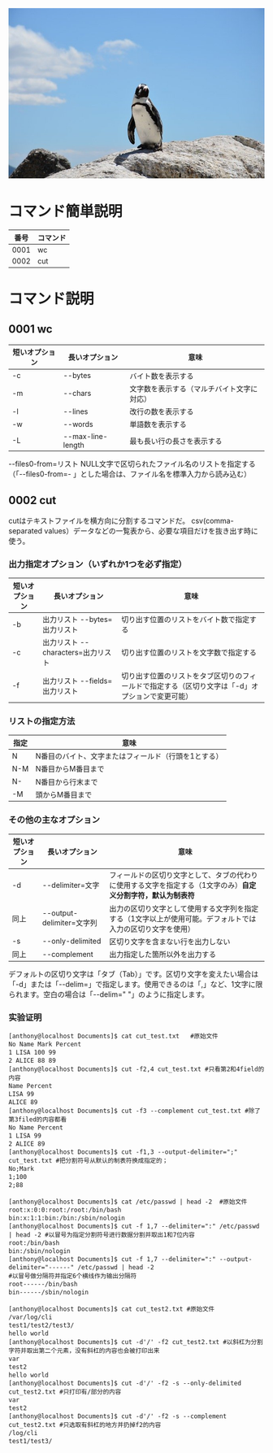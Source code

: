 ![Image](https://github.com/AnthonyQi88/Linux/blob/master/Images/penguin.jpg)

# コマンド簡単説明
番号|コマンド
---|---
0001| wc
0002| cut


# コマンド説明

## 0001 wc
短いオプション|長いオプション|意味
---|---|---
-c|	--bytes	      |バイト数を表示する
-m|	--chars	      |文字数を表示する（マルチバイト文字に対応）
-l|	--lines				|改行の数を表示する
-w|	--words				|単語数を表示する
-L|	--max-line-length	|最も長い行の長さを表示する

--files0-from=リスト	NULL文字で区切られたファイル名のリストを指定する（「--files0-from=- 」とした場合は、ファイル名を標準入力から読み込む）

## 0002 cut
cutはテキストファイルを横方向に分割するコマンドだ。
csv(comma-separated values）データなどの一覧表から、必要な項目だけを抜き出す時に使う。

### 出力指定オプション（いずれか1つを必ず指定）
短いオプション|	長いオプション|	意味
---|---|---
-b| 出力リスト	--bytes=出力リスト	      |切り出す位置のリストをバイト数で指定する
-c| 出力リスト	--characters=出力リスト	|切り出す位置のリストを文字数で指定する
-f| 出力リスト	--fields=出力リスト	    |切り出す位置のリストをタブ区切りのフィールドで指定する（区切り文字は「-d」オプションで変更可能）

### リストの指定方法
指定	|意味
---|---
N	  |N番目のバイト、文字またはフィールド（行頭を1とする）
N-M	|N番目からM番目まで
N-	|N番目から行末まで
-M	|頭からM番目まで

### その他の主なオプション
短いオプション|	長いオプション	     		|意味
---|---|---
-d |--delimiter=文字			|フィールドの区切り文字として、タブの代わりに使用する文字を指定する（1文字のみ）**自定义分割字符，默认为制表符**
同上|--output-delimiter=文字列	|出力の区切り文字として使用する文字列を指定する（1文字以上が使用可能。デフォルトでは入力の区切り文字を使用）
-s |--only-delimited			|区切り文字を含まない行を出力しない
同上|--complement				|出力指定した箇所以外を出力する

デフォルトの区切り文字は「タブ（Tab）」です。区切り文字を変えたい場合は「-d」または「--delim=」で指定します。使用できるのは「,」など、1文字に限られます。空白の場合は「--delim=" "」のように指定します。
### 实验证明
```shell
[anthony@localhost Documents]$ cat cut_test.txt   #原始文件
No Name Mark Percent
1 LISA 100 99 
2 ALICE 88 89 
[anthony@localhost Documents]$ cut -f2,4 cut_test.txt #只看第2和4field的内容
Name Percent
LISA 99
ALICE 89
[anthony@localhost Documents]$ cut -f3 --complement cut_test.txt #除了第3filed的内容都看
No Name Percent
1 LISA 99 
2 ALICE 89 
[anthony@localhost Documents]$ cut -f1,3 --output-delimiter=";" cut_test.txt #把分割符号从默认的制表符换成指定的；
No;Mark
1;100
2;88

[anthony@localhost Documents]$ cat /etc/passwd | head -2  #原始文件
root:x:0:0:root:/root:/bin/bash
bin:x:1:1:bin:/bin:/sbin/nologin
[anthony@localhost Documents]$ cut -f 1,7 --delimiter=":" /etc/passwd | head -2 #以冒号为指定分割符号进行数据分割并取出1和7位内容
root:/bin/bash
bin:/sbin/nologin
[anthony@localhost Documents]$ cut -f 1,7 --delimiter=":" --output-delimiter="------" /etc/passwd | head -2 
#以冒号做分隔符并指定6个横线作为输出分隔符
root------/bin/bash
bin------/sbin/nologin

[anthony@localhost Documents]$ cat cut_test2.txt #原始文件
/var/log/cli
test1/test2/test3/
hello world
[anthony@localhost Documents]$ cut -d'/' -f2 cut_test2.txt #以斜杠为分割字符并取出第二个元素，没有斜杠的内容也会被打印出来
var
test2
hello world
[anthony@localhost Documents]$ cut -d'/' -f2 -s --only-delimited cut_test2.txt #只打印有/部分的内容
var
test2
[anthony@localhost Documents]$ cut -d'/' -f2 -s --complement cut_test2.txt #只选取有斜杠的地方并扔掉f2的内容
/log/cli
test1/test3/
```








